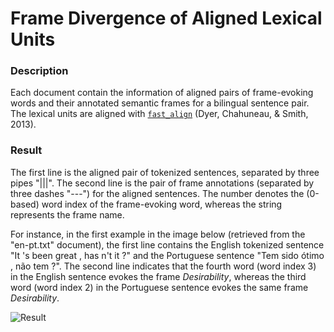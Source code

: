 # Frame Divergence of Aligned Lexical Units

### Description
Each document contain the information of aligned pairs of frame-evoking words and their annotated semantic frames for a bilingual sentence pair. The lexical units are aligned with [`fast_align`](https://github.com/clab/fast_align) (Dyer, Chahuneau, & Smith, 2013). 


### Result
The first line is the aligned pair of tokenized sentences, separated by three pipes "|||". The second line is the pair of frame annotations (separated by three dashes "---") for the aligned sentences. The number denotes the (0-based) word index of the frame-evoking word, whereas the string represents the frame name. 

For instance, in the first example in the image below (retrieved from the "en-pt.txt" document), the first line contains the English tokenized sentence "It 's been great , has n't it ?" and the Portuguese sentence "Tem sido ótimo , não tem ?". The second line indicates that the fourth word (word index 3) in the English sentence evokes the frame *Desirability*, whereas the third word (word index 2) in the Portuguese sentence evokes the same frame *Desirability*.

![Result](https://github.com/FrameNetBrasil/webtool/blob/gsoc2020_1/GSoC2020/weekly_reports/assets/result_frame_divergence.png)
